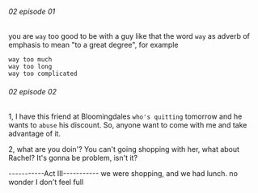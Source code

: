 ###### 02 episode 01
you are `way` too good to be with a guy like that
the word `way` as adverb of emphasis to mean "to a great degree", for example
  
    way too much
    way too long
    way too complicated
    
###### 02 episode 02
1, I have this friend at Bloomingdales `who's quitting` tomorrow and he wants to `abuse` his discount. So, anyone want to come with me and take advantage of it.

2, what are you doin'? You can't going shopping with her, what about Rachel? 
It's gonna be problem, isn't it?

-----------Act III-----------
we were shopping, and we had lunch.
no wonder I don't feel full
